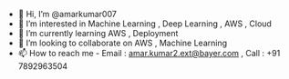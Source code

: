 - 👋 Hi, I’m @amarkumar007
- 👀 I’m interested in Machine Learning , Deep Learning , AWS , Cloud
- 🌱 I’m currently learning AWS , Deployment
- 💞️ I’m looking to collaborate on AWS ,  Machine Learning 
- 📫 How to reach me - Email : amar.kumar2.ext@bayer.com , Call : +91 7892963504 

<!---
amarkumar007/amarkumar007 is a ✨ special ✨ repository because its `README.md` (this file) appears on your GitHub profile.
You can click the Preview link to take a look at your changes.
--->
